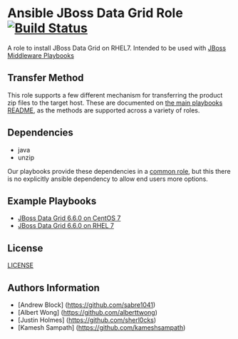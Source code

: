 Ansible JBoss Data Grid Role [![Build Status](https://travis-ci.org/rhtconsulting/jboss_datagrid.svg)](https://travis-ci.org/rhtconsulting/jboss_datagrid)
=================

A role to install JBoss Data Grid on RHEL7. Intended to be used with [JBoss Middleware Playbooks](https://github.com/rhtconsulting/ansible-middleware-playbooks)

Transfer Method
------------

This role supports a few different mechanism for transferring the product zip files to the target host. These are documented on [the main playbooks README](https://github.com/rhtconsulting/ansible-middleware-playbooks), as the methods are supported across a variety of roles.


Dependencies
------------

- java
- unzip

Our playbooks provide these dependencies in a [common role](https://github.com/rhtconsulting/ansible-middleware-playbooks/tree/master/roles/common), but this there is no explicitly ansible dependency to allow end users more options.

Example Playbooks
----------------

- [JBoss Data Grid 6.6.0 on CentOS 7](https://github.com/rhtconsulting/ansible-middleware-playbooks/blob/master/jdg-6.6.0-centos7.yml)
- [JBoss Data Grid 6.6.0 on RHEL 7](https://github.com/rhtconsulting/ansible-middleware-playbooks/blob/master/jdg-6.6.0-rhel7.yml)

License
-------

[LICENSE](./LICENSE)

Authors Information
------------------

* [Andrew Block] (https://github.com/sabre1041)
* [Albert Wong] (https://github.com/alberttwong)
* [Justin Holmes] (https://github.com/sherl0cks)
* [Kamesh Sampath] (https://github.com/kameshsampath)
